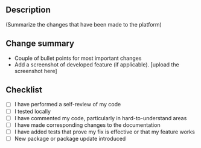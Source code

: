 ## Description
(Summarize the changes that have been made to the platform)

## Change summary
- Couple of bullet points for most important changes
- Add a screenshot of developed feature (if applicable).
  [upload the screenshot here]

## Checklist
- [ ] I have performed a self-review of my code
- [ ] I tested locally
- [ ] I have commented my code, particularly in hard-to-understand areas
- [ ] I have made corresponding changes to the documentation
- [ ] I have added tests that prove my fix is effective or that my feature works
- [ ] New package or package update introduced
